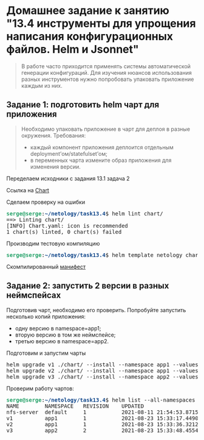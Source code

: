 # Домашнее задание к занятию "13.4 инструменты для упрощения написания конфигурационных файлов. Helm и Jsonnet"
> В работе часто приходится применять системы автоматической генерации конфигураций. Для изучения нюансов использования разных инструментов нужно попробовать упаковать приложение каждым из них.

## Задание 1: подготовить helm чарт для приложения
> Необходимо упаковать приложение в чарт для деплоя в разные окружения. Требования:
> * каждый компонент приложения деплоится отдельным deployment’ом/statefulset’ом;
> * в переменных чарта измените образ приложения для изменения версии.

Переделаем исходники с задания 13.1 задача 2

Ссылка на [Chart](https://github.com/Perovss/netology/tree/master/task13.4/chart)

Сделаем проверку на ошибки 
<pre><font color="#26A269"><b>serge@serge</b></font>:<font color="#12488B"><b>~/netology/task13.4</b></font>$ helm lint chart/
==&gt; Linting chart/
[INFO] Chart.yaml: icon is recommended
1 chart(s) linted, 0 chart(s) failed
</pre>

Производим тестовую компиляцию
<pre><font color="#26A269"><b>serge@serge</b></font>:<font color="#12488B"><b>~/netology/task13.4</b></font>$ helm template netology chart/ &gt;netology.yaml
</pre>

Скомпилированный [манифест](https://github.com/Perovss/netology/blob/master/task13.4/netology.yaml)


## Задание 2: запустить 2 версии в разных неймспейсах
Подготовив чарт, необходимо его проверить. Попробуйте запустить несколько копий приложения:
* одну версию в namespace=app1;
* вторую версию в том же неймспейсе;
* третью версию в namespace=app2.

Подготовим  и запустим чарты

<pre>helm upgrade v1 ./chart/ --install --namespace app1 --values ./chart/values-1.yaml
helm upgrade v2 ./chart/ --install --namespace app1 --values ./chart/values-2.yaml
helm upgrade v3 ./chart/ --install --namespace app2 --values ./chart/values-3.yaml</pre>

Проверим работу чартов:

<pre><font color="#26A269"><b>serge@serge</b></font>:<font color="#12488B"><b>~/netology/task13.4</b></font>$ helm list --all-namespaces -d 
NAME      	NAMESPACE	REVISION	UPDATED                                	STATUS  	CHART                       	APP VERSION
nfs-server	default  	1       	2021-08-11 21:54:53.871511624 +0300 MSK	deployed	nfs-server-provisioner-1.1.3	2.3.0      
v1        	app1     	1       	2021-08-23 15:33:17.449096068 +0300 MSK	deployed	chart-0.1.0                 	1.16.0     
v2        	app1     	1       	2021-08-23 15:33:36.321262396 +0300 MSK	deployed	chart-0.1.0                 	1.16.0     
v3        	app2     	2       	2021-08-23 15:33:48.455460928 +0300 MSK	deployed	chart-0.1.0                 	1.16.0     </pre>
